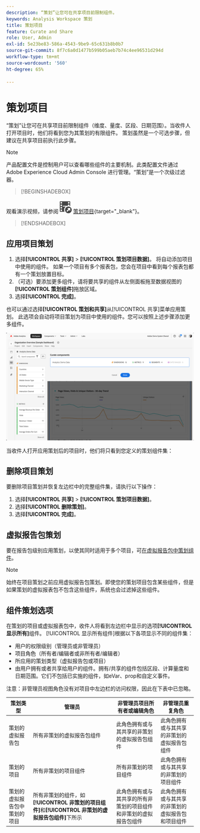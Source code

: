 ```yaml
---
description: “策划”让您可在共享项目前限制组件。
keywords: Analysis Workspace 策划
title: 策划项目
feature: Curate and Share
role: User, Admin
exl-id: 5e23be83-586a-4543-9be9-65c631b8b0b7
source-git-commit: 8f7c6a0d1477b599b05aeb7b74c4ee96531d294d
workflow-type: tm+mt
source-wordcount: '560'
ht-degree: 65%

---
```


# 策划项目

“策划”让您可在共享项目前限制组件（维度、量度、区段、日期范围）。当收件人打开项目时，他们将看到您为其策划的有限组件。 策划虽然是一个可选步骤，但建议在共享项目前执行此步骤。

>[!NOTE]
> 产品配置文件是控制用户可以查看哪些组件的主要机制。此类配置文件通过 Adobe Experience Cloud Admin Console 进行管理。“策划”是一个次级过滤器。


>[!BEGINSHADEBOX]

观看演示视频，请参阅![VideoCheckedOut](/help/assets/icons/VideoCheckedOut.svg) [策划项目](https://video.tv.adobe.com/v/328057?quality=12&learn=on&captions=chi_hans){target="_blank"}。

>[!ENDSHADEBOX]


## 应用项目策划

1. 选择&#x200B;**[!UICONTROL 共享]** > **[!UICONTROL 策划项目数据]**。
将自动添加项目中使用的组件。
如果一个项目有多个报表包，您会在项目中看到每个报表包都有一个策划放置目标。
1. （可选）要添加更多组件，请将要共享的组件从左侧面板拖至数据视图的&#x200B;**[!UICONTROL 策划组件]**&#x200B;拖放区域。
1. 选择&#x200B;**[!UICONTROL 完成]**。

也可以通过选择&#x200B;**[!UICONTROL 策划和共享]**&#x200B;从[!UICONTROL 共享]菜单应用策划。 此选项会自动将项目策划为项目中使用的组件。您可以按照上述步骤添加更多组件。

![](assets/curation-field.png)

当收件人打开应用策划后的项目时，他们将只看到您定义的策划组件集：


## 删除项目策划

要删除项目策划并恢复左边栏中的完整组件集，请执行以下操作：

1. 选择&#x200B;**[!UICONTROL 共享]** > **[!UICONTROL 策划项目数据]**。
1. 选择&#x200B;**[!UICONTROL 删除策划]**。
1. 选择&#x200B;**[!UICONTROL 完成]**。

## 虚拟报告包策划

要在报告包级别应用策划，以使其同时适用于多个项目，可[在虚拟报告包中策划组件](https://experienceleague.adobe.com/zh-hans/docs/analytics/components/virtual-report-suites/vrs-components)。

>[!NOTE]
>
> 始终在项目策划之前应用虚拟报告包策划。即使您的策划项目包含某些组件，但是如果策划的虚拟报表包不包含这些组件，系统也会过滤掉这些组件。
> 

## 组件策划选项

在策划的项目或虚拟报表包中，收件人将看到左边栏中显示的选项&#x200B;**[!UICONTROL 显示所有]**&#x200B;组件。 [!UICONTROL 显示所有组件]根据以下各项显示不同的组件集：

* 用户的权限级别（管理员或非管理员）
* 项目角色（所有者/编辑者或非所有者/编辑者）
* 所应用的策划类型（虚拟报告包或项目）
* 由用户拥有或者共享给用户的组件。拥有/共享的组件包括区段、计算量度和日期范围。它们不包括已实施的组件，如eVar、prop和自定义事件。

注意：非管理员视图角色没有对项目中左边栏的访问权限，因此在下表中已忽略。

| 策划类型 | 管理员 | 非管理员项目所有者或编辑角色 | 非管理员重复角色 |
|---|---|---|---|
| 策划的虚拟报告包 | 所有非策划的虚拟报告包组件 | 此角色拥有或与其共享的非策划的虚拟报告包组件 | 此角色拥有或与其共享的非策划的虚拟报告包组件 |
| 策划的项目 | 所有非策划的项目组件 | 所有非策划的项目组件 | 此角色拥有或与其共享的非策划的项目组件 |
| 策划的虚拟报告包中策划的项目 | 所有非策划的组件，如&#x200B;**[!UICONTROL 非策划的项目组件]**&#x200B;和&#x200B;**[!UICONTROL 非策划的虚拟报告包组件]**&#x200B;下所示 | 此角色拥有或与其共享的所有非策划的项目组件和非策划的虚拟报告包组件 | 此角色拥有或与其共享的非策划的虚拟报告包和项目组件 |

